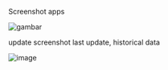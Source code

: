 Screenshot apps

![gambar](https://github.com/AhmadShodikinn/Learn-Mobile-Programming/assets/82855392/6a680120-4003-472c-a786-e214e3079765)

update screenshot last update, historical data

![image](https://github.com/AhmadShodikinn/Learn-Mobile-Programming/assets/82855392/5858ac50-831f-4385-8e37-085ac57e2af9)
